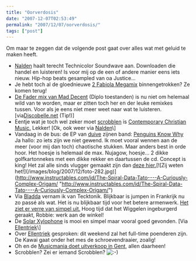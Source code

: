 ```yaml
---
title: "Oorverdosis"
date: "2007-12-07T02:53:49"
permalink: "2007/12/07/oorverdosis/"
tags: ["post"]
---
```

Om maar te zeggen dat de volgende post gaat over alles wat met geluid te maken heeft.

* [Nalden](http://www.nalden.net/?p=967 "http://www.nalden.net/?p=967") haalt terecht Technicolor Soundwave aan. Downloaden die handel en luisteren! Is voor mij op de een of andere manier eens iets nieuw. Hip-hop beats gesampled van oa Justice…
* Je hebt toch al de gloednieuwe [2 Fabiola Megamix](http://www.dj2dj.be/dj2dj.dj2dj.be/2Fabiola/2Fabiola_megamix_320k.mp3 "http://www.dj2dj.be/dj2dj.dj2dj.be/2Fabiola/2Fabiola_megamix_320k.mp3") binnengetrokken? Ze komen terug!
* [De Fader mix van Mad Decent](http://www.maddecent.com/fader/fadermix!!!!%20Rendered.mp3 "http://www.maddecent.com/fader/fadermix!!!!%20Rendered.mp3") (Diplo toestanden) is nu niet om helemaal wild van te worden, maar er zitten toch her en der leuke remixkes tussen. Voor als je eens niet meer weet naar wat te luisteren. \[via[Discobelle.net](http://www.discobelle.net/2007/12/05/the-new-club-mad-decent-mix-at-the-fader/ "http://www.discobelle.net/2007/12/05/the-new-club-mad-decent-mix-at-the-fader/") (Tip!)\]
* Eentje wat je toch wel zeker moet [scrobblen](http://www.last.fm/user/Habbakuk3 "http://www.last.fm/user/Habbakuk3") is [Contemporary Christian Music.](http://www.christiandewit.nl/mix/ "http://www.christiandewit.nl/mix/") Lekker! \[Ok, ook weer via [Nalden](http://www.nalden.net/?p=920 "http://www.nalden.net/?p=920")\]
* Vandaag in de bus: de EP van [duive](http://www.donebysimon.be/?s=ornamental "http://www.donebysimon.be/?s=ornamental") zijnen band: [Penguins Know Why](http://www.penguinsknowwhy.be/ "http://www.penguinsknowwhy.be/") Ja hallo: zo iets zijn we niet gewend. Ik moet vooral wennen aan de meer (voor mij dan toch) chaotische stukken. Maar anders best in orde hoor. Het hoesje is helemaal de max. Nujagow, hoesje… 2 dikke golfkartonnekes met een dikke rekker en daartussen de cd. Concept is king! Het zal alle sinds vlugger gemaakt zijn dan [deze hier.](http://www.instructables.com/id/The-Spiral-Data-Tato----A-Curiously-Complex-Origam/ "http://www.instructables.com/id/The-Spiral-Data-Tato----A-Curiously-Complex-Origam/")[![Zij weten het!](/images/blog/2007/12/foto-282.jpg)](http://www.instructables.com/id/The-Spiral-Data-Tato----A-Curiously-Complex-Origam/ "http://www.instructables.com/id/The-Spiral-Data-Tato----A-Curiously-Complex-Origam/")
* Via [Bladda](http://www.ladda.be/bladda/?p=219 "http://www.ladda.be/bladda/?p=219") vernam ik van Tecktonik. Blijkbaar is jumpen in Frankrijk nu zo passé als wat. Het is nu blijkbaar tijd voor het betere armenwerk. [Het ziet er verre van simpel uit.](http://www.youtube.com/results?search_query=tecktonik&search=Search "http://www.youtube.com/results?search_query=tecktonik&search=Search") Hoog tijd dat het Wiggelen ingeburgerd geraakt, Robbie: werk aan de winkel!
* De [Solar Xylophone](http://www.prize-pony.com/itp/blog/category/audio-art "http://www.prize-pony.com/itp/blog/category/audio-art") is mooi en simpel maar vooral goed gevonden. \[Via [Ellentriek](http://www.ellentriek.net/?p=182 "http://www.ellentriek.net/?p=182")\]
* Over [Ellentriek](http://www.ellentriek.net/?p=145 "http://www.ellentriek.net/?p=145") gesproken: dit weekend zal het full-time poenderen zijn. De Kawai gaat onder het mes de schroevendraaier, zoalig!
* Oh en de [Musicmania doet uitverkoop in Gent](http://groovekit.be/2007/11/20/mania-gent-clearance-sale-date/ "http://groovekit.be/2007/11/20/mania-gent-clearance-sale-date/"), allen daarheen!
* Scrobblen? Zei er iemand Scrobblen? ![:-)](http://www.donebysimon.be/blog/wp-includes/images/smilies/icon_smile.gif)
